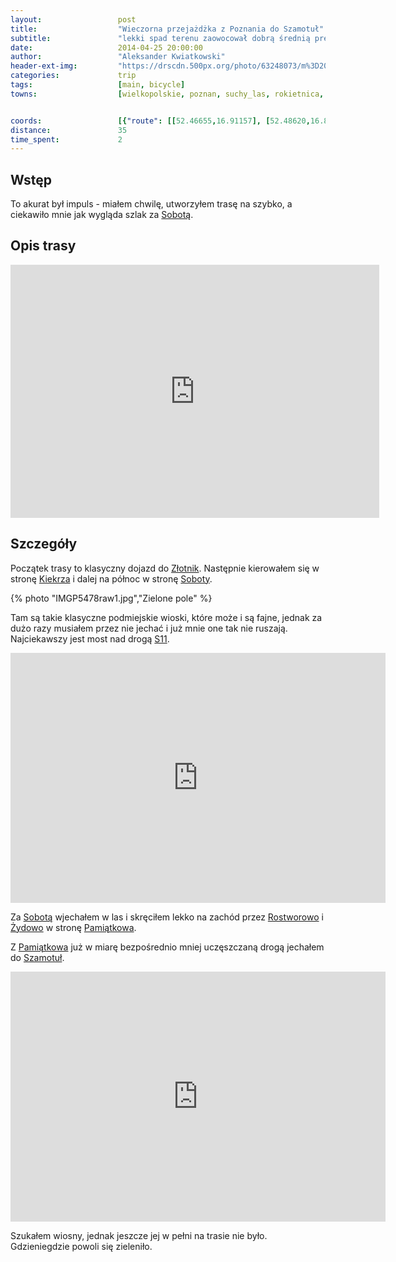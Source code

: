 ```yaml
---
layout:                 post
title:                  "Wieczorna przejażdżka z Poznania do Szamotuł"
subtitle:               "lekki spad terenu zaowocował dobrą średnią prędkością - rzędu 21 km/h"
date:                   2014-04-25 20:00:00
author:                 "Aleksander Kwiatkowski"
header-ext-img:         "https://drscdn.500px.org/photo/63248073/m%3D2048/291f13454efe2dd994f79a083e4ef9d9"
categories:             trip
tags:                   [main, bicycle]
towns:                  [wielkopolskie, poznan, suchy_las, rokietnica, szamotuly]


coords:                 [{"route": [[52.46655,16.91157], [52.48620,16.89149], [52.49666,16.85252], [52.48641,16.83158], [52.48641,16.79896], [52.49791,16.79518], [52.53646,16.78540], [52.53865,16.76034], [52.54690,16.75381], [52.54710,16.71502], [52.55452,16.68412], [52.55316,16.68051], [52.59239,16.61803], [52.60959,16.58764], [52.60396,16.58541]], "type": "bicycle"}]
distance:               35
time_spent:             2
---
```


[wiki-sobota]:            https://pl.wikipedia.org/wiki/Sobota_(wojew%C3%B3dztwo_wielkopolskie)
[wiki-zlotniki]:          https://pl.wikipedia.org/wiki/Z%C5%82otniki_(powiat_pozna%C5%84ski)
[wiki-kiekrz]:            https://pl.wikipedia.org/wiki/Kiekrz_(wojew%C3%B3dztwo_wielkopolskie)
[wiki-s11]:               https://pl.wikipedia.org/wiki/Droga_ekspresowa_S11_(Polska)
[wiki-rostworowo]:        https://pl.wikipedia.org/wiki/Rostworowo
[wiki-zydowo]:            https://pl.wikipedia.org/wiki/%C5%BBydowo_(powiat_pozna%C5%84ski)
[wiki-pamiatkowo]:        https://pl.wikipedia.org/wiki/Pami%C4%85tkowo
[wiki-szamotuly]:         https://pl.wikipedia.org/wiki/Szamotu%C5%82y

[vimeo-1]:                https://vimeo.com/93087936
[vimeo-2]:                https://vimeo.com/93147135

Wstęp
-----

To akurat był impuls - miałem chwilę, utworzyłem trasę na szybko, a ciekawiło mnie
jak wygląda szlak za [Sobotą][wiki-sobota].

Opis trasy
----------

<iframe height='405' width='590' frameborder='0' allowtransparency='true' scrolling='no' src='https://www.strava.com/activities/137161588/embed/f46bb80dc0e4f504d2388a13d8df188a6137f261'></iframe>

Szczegóły
---------

Początek trasy to klasyczny dojazd do [Złotnik][wiki-zlotniki]. Następnie kierowałem
się w stronę [Kiekrza][wiki-kiekrz] i dalej na północ w stronę [Soboty][wiki-sobota].

{% photo "IMGP5478raw1.jpg","Zielone pole" %}

Tam są takie klasyczne podmiejskie wioski, które może i są fajne, jednak za dużo
razy musiałem przez nie jechać i już mnie one tak nie ruszają. Najciekawszy jest
most nad drogą [S11][wiki-s11].

<div class="vimeo"><iframe src='http://player.vimeo.com/video/93087936' width="600" height="400" frameborder="0" webkitAllowFullScreen mozallowfullscreen allowFullScreen> </iframe></div>

Za [Sobotą][wiki-sobota] wjechałem w las i skręciłem lekko na zachód przez
[Rostworowo][wiki-rostworowo] i [Żydowo][wiki-zydowo] w stronę [Pamiątkowa][wiki-pamiatkowo].

Z [Pamiątkowa][wiki-pamiatkowo] już w miarę bezpośrednio mniej uczęszczaną drogą jechałem
do [Szamotuł][wiki-szamotuly].

<div class="vimeo"><iframe src='http://player.vimeo.com/video/93147135' width="600" height="400" frameborder="0" webkitAllowFullScreen mozallowfullscreen allowFullScreen> </iframe></div>

Szukałem wiosny, jednak jeszcze jej w pełni na trasie nie było. Gdzieniegdzie powoli się
zieleniło.
